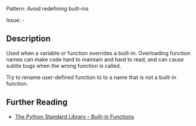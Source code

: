 Pattern: Avoid redefining built-ins

Issue: -

## Description

Used when a variable or function overrides a built-in. Overloading function names can make code hard to maintain and hard to read, and can cause subtle bugs when the wrong function is called.

Try to rename user-defined function to to a name that is not a built-in function.

## Further Reading

* [The Python Standard Library - Built-in Functions](https://docs.python.org/2/library/functions.html)
